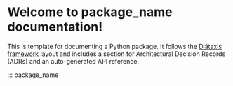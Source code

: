 # Welcome to package_name documentation!

This is template for documenting a Python package. It follows the [Diátaxis framework](https://diataxis.fr/) layout and includes a section for Architectural Decision Records (ADRs) and an auto-generated API reference.

::: package_name
